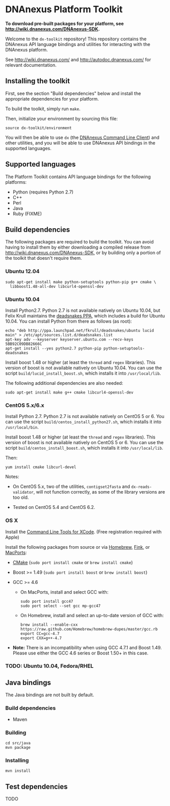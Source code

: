 DNAnexus Platform Toolkit
=========================

**To download pre-built packages for your platform, see http://wiki.dnanexus.com/DNAnexus-SDK.**

Welcome to the `dx-toolkit` repository! This repository contains the DNAnexus
API language bindings and utilities for interacting with the DNAnexus platform.

See http://wiki.dnanexus.com/ and http://autodoc.dnanexus.com/ for relevant
documentation.

Installing the toolkit
----------------------

First, see the section "Build dependencies" below and install the appropriate
dependencies for your platform.

To build the toolkit, simply run ```make```.

Then, initialize your environment by sourcing this file:

```
source dx-toolkit/environment
```

You will then be able to use ```dx``` (the [DNAnexus Command Line
Client](http://wiki.dnanexus.com/Command-Line-Client/Quickstart)) and other
utilities, and you will be able to use DNAnexus API bindings in the supported
languages.

Supported languages
-------------------

The Platform Toolkit contains API language bindings for the following
platforms:

* Python (requires Python 2.7)
* C++
* Perl
* Java
* Ruby (FIXME)

Build dependencies
------------------

The following packages are required to build the toolkit. You can avoid having
to install them by either downloading a compiled release from
http://wiki.dnanexus.com/DNAnexus-SDK, or by building only a portion of the
toolkit that doesn't require them.

### Ubuntu 12.04

    sudo apt-get install make python-setuptools python-pip g++ cmake \
      libboost1.48-all-dev libcurl4-openssl-dev

### Ubuntu 10.04

Install Python2.7. Python 2.7 is not available natively on Ubuntu 10.04, but
Felix Krull maintains the [deadsnakes
PPA](https://launchpad.net/~fkrull/+archive/deadsnakes), which includes a build
for Ubuntu 10.04. You can install Python from there as follows (as root):

    echo "deb http://ppa.launchpad.net/fkrull/deadsnakes/ubuntu lucid main" > /etc/apt/sources.list.d/deadsnakes.list
    apt-key adv --keyserver keyserver.ubuntu.com --recv-keys 5BB92C09DB82666C
    apt-get install --yes python2.7 python-pip python-setuptools-deadsnakes

Install boost 1.48 or higher (at least the ```thread``` and ```regex```
libraries). This version of boost is not available natively on Ubuntu 10.04.
You can use the script ```build/lucid_install_boost.sh```, which installs it
into ```/usr/local/lib```.

The following additional dependencies are also needed:

    sudo apt-get install make g++ cmake libcurl4-openssl-dev

### CentOS 5.x/6.x

Install Python 2.7. Python 2.7 is not available natively on CentOS 5 or 6. You
can use the script ```build/centos_install_python27.sh```, which installs it
into ```/usr/local/bin```.

Install boost 1.48 or higher (at least the ```thread``` and ```regex```
libraries). This version of boost is not available natively on CentOS 5 or 6.
You can use the script ```build/centos_install_boost.sh```, which installs it
into ```/usr/local/lib```.

Then:

    yum install cmake libcurl-devel

Notes:

  - On CentOS 5.x, two of the utilities, ```contigset2fasta``` and
    ```dx-reads-validator```, will not function correctly, as some of the
    library versions are too old.

  - Tested on CentOS 5.4 and CentOS 6.2.

### OS X

Install the [Command Line Tools for XCode](http://wiki.dnanexus.com/DNAnexus-SDK). (Free registration required with Apple)

Install the following packages from source or via [Homebrew](http://mxcl.github.com/homebrew/), [Fink](http://www.finkproject.org/), or [MacPorts](http://www.macports.org/):

* [CMake](http://www.cmake.org/cmake/resources/software.html) (```sudo port install cmake``` or ```brew install cmake```)
* Boost >= 1.49 (```sudo port install boost``` or ```brew install boost```)
* GCC >= 4.6
    * On MacPorts, install and select GCC with:

        ```
        sudo port install gcc47
        sudo port select --set gcc mp-gcc47
        ```

    * On Homebrew, install and select an up-to-date version of GCC with:

        ```
        brew install --enable-cxx https://raw.github.com/Homebrew/homebrew-dupes/master/gcc.rb
        export CC=gcc-4.7
        export CXX=g++-4.7
        ```

* **Note:** There is an incompatibility when using GCC 4.7.1 and Boost 1.49.
  Please use either the GCC 4.6 series or Boost 1.50+ in this case.

### TODO: Ubuntu 10.04, Fedora/RHEL

Java bindings
-------------

The Java bindings are not built by default.

### Build dependencies

* Maven

### Building

    cd src/java
    mvn package

### Installing

    mvn install

Test dependencies
-----------------

TODO
